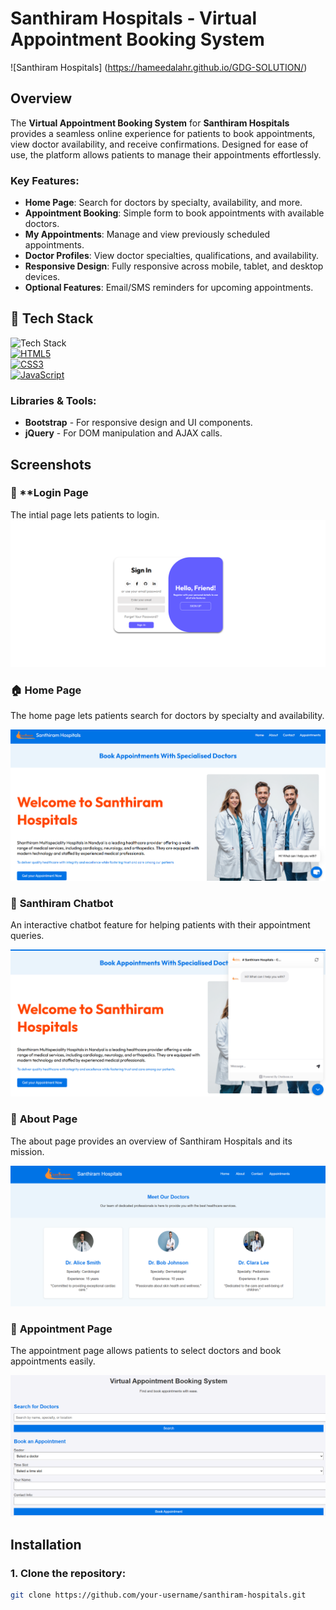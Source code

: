 # Santhiram Hospitals - Virtual Appointment Booking System

![Santhiram Hospitals] (https://hameedalahr.github.io/GDG-SOLUTION/)  <!-- Replace with your own image URL -->

## Overview

The **Virtual Appointment Booking System** for **Santhiram Hospitals** provides a seamless online experience for patients to book appointments, view doctor availability, and receive confirmations. Designed for ease of use, the platform allows patients to manage their appointments effortlessly.

### Key Features:
- **Home Page**: Search for doctors by specialty, availability, and more.
- **Appointment Booking**: Simple form to book appointments with available doctors.
- **My Appointments**: Manage and view previously scheduled appointments.
- **Doctor Profiles**: View doctor specialties, qualifications, and availability.
- **Responsive Design**: Fully responsive across mobile, tablet, and desktop devices.
- **Optional Features**: Email/SMS reminders for upcoming appointments.

## 📌 Tech Stack

![Tech Stack](https://img.shields.io/badge/Frontend-%3CHTML%3E%2C%20CSS%2C%20JavaScript-blue)  
[![HTML5](https://img.shields.io/badge/HTML5-%23E34F26.svg?style=for-the-badge&logo=html5&logoColor=white)](https://www.w3.org/html/)  
[![CSS3](https://img.shields.io/badge/CSS3-%231572B6.svg?style=for-the-badge&logo=css3&logoColor=white)](https://www.w3.org/Style/CSS/)  
[![JavaScript](https://img.shields.io/badge/JavaScript-%23323330.svg?style=for-the-badge&logo=javascript&logoColor=%23F7DF1E)](https://developer.mozilla.org/en-US/docs/Web/JavaScript)

### Libraries & Tools:
- **Bootstrap** - For responsive design and UI components.
- **jQuery** - For DOM manipulation and AJAX calls.

## Screenshots

### 🤖 **Login Page
The intial page lets patients to login.
![Login Page](https://github.com/Hameedalahr/GDG-SOLUTION/blob/7700d8ffe2b680669fd81facd8ad1f28c1241005/loginpage.png)

### 🏠 **Home Page**
The home page lets patients search for doctors by specialty and availability.

![Home Page](https://github.com/Hameedalahr/GDG-SOLUTION/blob/4e69070e2e80723467e1491499ea09d89b1fc268/homepage.png)

### 🤖 **Santhiram Chatbot**
An interactive chatbot feature for helping patients with their appointment queries.

![Santhiram Chatbot](https://github.com/Hameedalahr/GDG-SOLUTION/blob/917fc9601d950d63cd4742fae611539ed980bcfc/chatbotpage.png)

### 📄 **About Page**
The about page provides an overview of Santhiram Hospitals and its mission.

![About Page](https://github.com/Hameedalahr/GDG-SOLUTION/blob/ec9929a365836589d691e8d7ba7c5afc0b623e17/aboutpage.png)

### 📅 **Appointment Page**
The appointment page allows patients to select doctors and book appointments easily.

![Appointment Page](https://github.com/Hameedalahr/GDG-SOLUTION/blob/ec9929a365836589d691e8d7ba7c5afc0b623e17/appointmentpage.png)

## Installation

### 1. Clone the repository:
```bash
git clone https://github.com/your-username/santhiram-hospitals.git
